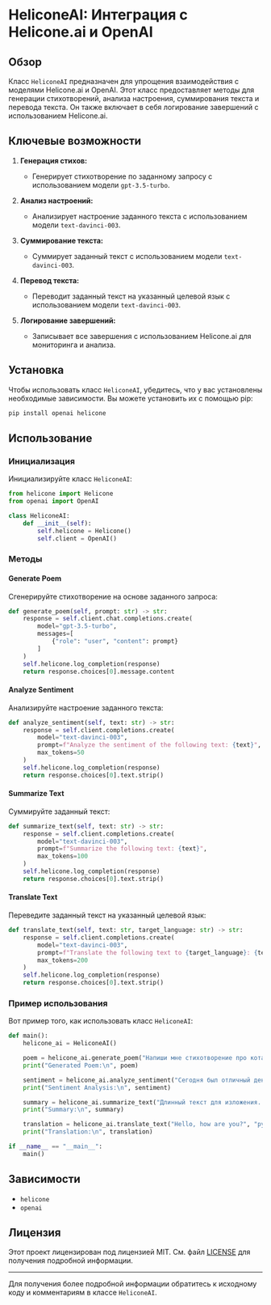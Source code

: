 # HeliconeAI: Интеграция с Helicone.ai и OpenAI

## Обзор

Класс `HeliconeAI` предназначен для упрощения взаимодействия с моделями Helicone.ai и OpenAI. Этот класс предоставляет методы для генерации стихотворений, анализа настроения, суммирования текста и перевода текста. Он также включает в себя логирование завершений с использованием Helicone.ai.

## Ключевые возможности

1. **Генерация стихов:**
   - Генерирует стихотворение по заданному запросу с использованием модели `gpt-3.5-turbo`.

2. **Анализ настроений:**
   - Анализирует настроение заданного текста с использованием модели `text-davinci-003`.

3. **Суммирование текста:**
   - Суммирует заданный текст с использованием модели `text-davinci-003`.

4. **Перевод текста:**
   - Переводит заданный текст на указанный целевой язык с использованием модели `text-davinci-003`.

5. **Логирование завершений:**
   - Записывает все завершения с использованием Helicone.ai для мониторинга и анализа.

## Установка

Чтобы использовать класс `HeliconeAI`, убедитесь, что у вас установлены необходимые зависимости. Вы можете установить их с помощью pip:

```bash
pip install openai helicone
```

## Использование

### Инициализация

Инициализируйте класс `HeliconeAI`:

```python
from helicone import Helicone
from openai import OpenAI

class HeliconeAI:
    def __init__(self):
        self.helicone = Helicone()
        self.client = OpenAI()
```

### Методы

#### Generate Poem

Сгенерируйте стихотворение на основе заданного запроса:

```python
def generate_poem(self, prompt: str) -> str:
    response = self.client.chat.completions.create(
        model="gpt-3.5-turbo",
        messages=[
            {"role": "user", "content": prompt}
        ]
    )
    self.helicone.log_completion(response)
    return response.choices[0].message.content
```

#### Analyze Sentiment

Анализируйте настроение заданного текста:

```python
def analyze_sentiment(self, text: str) -> str:
    response = self.client.completions.create(
        model="text-davinci-003",
        prompt=f"Analyze the sentiment of the following text: {text}",
        max_tokens=50
    )
    self.helicone.log_completion(response)
    return response.choices[0].text.strip()
```

#### Summarize Text

Суммируйте заданный текст:

```python
def summarize_text(self, text: str) -> str:
    response = self.client.completions.create(
        model="text-davinci-003",
        prompt=f"Summarize the following text: {text}",
        max_tokens=100
    )
    self.helicone.log_completion(response)
    return response.choices[0].text.strip()
```

#### Translate Text

Переведите заданный текст на указанный целевой язык:

```python
def translate_text(self, text: str, target_language: str) -> str:
    response = self.client.completions.create(
        model="text-davinci-003",
        prompt=f"Translate the following text to {target_language}: {text}",
        max_tokens=200
    )
    self.helicone.log_completion(response)
    return response.choices[0].text.strip()
```

### Пример использования

Вот пример того, как использовать класс `HeliconeAI`:

```python
def main():
    helicone_ai = HeliconeAI()

    poem = helicone_ai.generate_poem("Напиши мне стихотворение про кота.")
    print("Generated Poem:\n", poem)

    sentiment = helicone_ai.analyze_sentiment("Сегодня был отличный день!")
    print("Sentiment Analysis:\n", sentiment)

    summary = helicone_ai.summarize_text("Длинный текст для изложения...")
    print("Summary:\n", summary)

    translation = helicone_ai.translate_text("Hello, how are you?", "русский")
    print("Translation:\n", translation)

if __name__ == "__main__":
    main()
```

## Зависимости

- `helicone`
- `openai`

## Лицензия

Этот проект лицензирован под лицензией MIT. См. файл [LICENSE](LICENSE) для получения подробной информации.

---

Для получения более подробной информации обратитесь к исходному коду и комментариям в классе `HeliconeAI`.